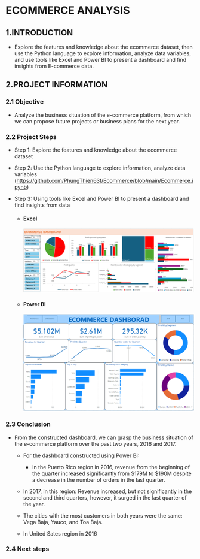 # ECOMMERCE ANALYSIS
## 1.INTRODUCTION
- Explore the features and knowledge about the ecommerce dataset, then use the Python language to explore information, analyze data variables, and use tools like Excel and Power BI to present a dashboard and find insights from E-commerce data.
## 2.PROJECT INFORMATION
### 2.1 Objective
- Analyze the business situation of the e-commerce platform, from which we can propose future projects or business plans for the next year.
### 2.2 Project Steps
- Step 1: Explore the features and knowledge about the ecommerce dataset
- Step 2: Use the Python language to explore information, analyze data variables
  (https://github.com/PhungThien63f/Ecommerce/blob/main/Ecommerce.ipynb)
- Step 3: Using tools like Excel and Power BI to present a dashboard and find insights from data
  
  - #### Excel
    ![markdown](https://github.com/PhungThien63f/Ecommerce/blob/main/Excel.png)
    
  - #### Power BI
    ![markdown](https://github.com/PhungThien63f/Ecommerce/blob/main/Power_BI.png)
### 2.3 Conclusion
- From the constructed dashboard, we can grasp the business situation of the e-commerce platform over the past two years, 2016 and 2017.
  - For the dashboard constructed using Power BI:
    
    - In the Puerto Rico region in 2016, revenue from the beginning of the quarter increased significantly from $179M to $190M despite a decrease in the number of orders in the last quarter.
   - In 2017, in this region: Revenue increased, but not significantly in the second and third quarters, however, it surged in the last quarter of the year.
   - The cities with the most customers in both years were the same: Vega Baja, Yauco, and Toa Baja.
 
   - In United Sates region in 2016
  
### 2.4 Next steps

  
 
    
  
  
